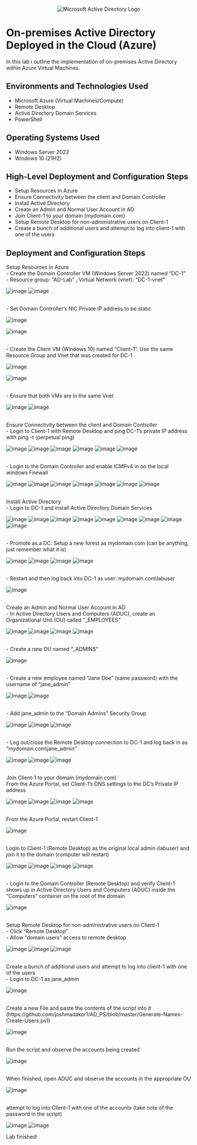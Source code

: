 <p align="center">
<img src="https://i.imgur.com/pU5A58S.png" alt="Microsoft Active Directory Logo"/>
</p>

<h1>On-premises Active Directory Deployed in the Cloud (Azure)</h1>
In this lab i outline the implementation of on-premises Active Directory within Azure Virtual Machines.<br />


<h2>Environments and Technologies Used</h2>

- Microsoft Azure (Virtual Machines/Compute)
- Remote Desktop
- Active Directory Domain Services
- PowerShell

<h2>Operating Systems Used </h2>

- Windows Server 2022
- Windows 10 (21H2)

<h2>High-Level Deployment and Configuration Steps</h2>

- Setup Resources in Azure
- Ensure Connectivity between the client and Domain Controller
- Install Active Directory
- Create an Admin and Normal User Account in AD
- Join Client-1 to your domain (mydomain.com)
- Setup Remote Desktop for non-administrative users on Client-1
- Create a bunch of additional users and attempt to log into client-1 with one of the users

<h2>Deployment and Configuration Steps</h2>
<p> Setup Resources in Azure
<br> - Create the Domain Controller VM (Windows Server 2022) named “DC-1” </b>
<br> - Resource group: "AD-Lab" , Virtual Network (vnet): "DC-1-vnet"  </b>
</p>

![image](https://github.com/IZEK4K/configure-ad/assets/90485066/00cff8d9-ba54-4cef-97b8-5ae88dbcb083)
![image](https://github.com/IZEK4K/configure-ad/assets/90485066/754028f2-6fd8-4f90-acae-ea34797d36c1)

<p>
  <br> - Set Domain Controller’s NIC Private IP address to be static </b>
</p>

![image](https://github.com/IZEK4K/configure-ad/assets/90485066/84ae9267-bac7-481e-ac76-de40bfe71d62)

![image](https://github.com/IZEK4K/configure-ad/assets/90485066/508dfedd-eebb-4732-a633-213d089f8e15)




<p>
  <br> - Create the Client VM (Windows 10) named “Client-1”. Use the same Resource Group and Vnet that was created for DC-1 </b>
</p>

![image](https://github.com/IZEK4K/configure-ad/assets/90485066/c0fff143-1c2c-422f-8653-5d0317b029b5)

![image](https://github.com/IZEK4K/configure-ad/assets/90485066/0dba6d04-a8e3-4149-9ccc-32b252525441)

<p>
  <br> - Ensure that both VMs are in the same Vnet </b>
</p>

![image](https://github.com/IZEK4K/configure-ad/assets/90485066/50534d48-876b-40f2-a2fa-5310105fb460)
![image](https://github.com/IZEK4K/configure-ad/assets/90485066/ea70a1a5-9247-400e-9599-9882bca563b0)

<p>
  <br> Ensure Connectivity between the client and Domain Controller </b>
  <br> - Login to Client-1 with Remote Desktop and ping DC-1’s private IP address with ping -t <ip address> (perpetual ping) </b>
</p>
    
![image](https://github.com/IZEK4K/configure-ad/assets/90485066/c49a8d73-04f9-44bd-83e4-7d07fcde7a5a)
![image](https://github.com/IZEK4K/configure-ad/assets/90485066/a83fdb9e-446b-4c17-8581-cd13a222a014)
![image](https://github.com/IZEK4K/configure-ad/assets/90485066/8706cb59-e194-4320-832a-b677c1f5cb84)
![image](https://github.com/IZEK4K/configure-ad/assets/90485066/dc01486d-2ccb-4c84-a674-07f31fcc5aa9)
![image](https://github.com/IZEK4K/configure-ad/assets/90485066/efb43163-85f8-4d71-b16a-79886ecfa303)
![image](https://github.com/IZEK4K/configure-ad/assets/90485066/ca81bd78-3086-4643-bde9-d1268876e6c4)

<p>
  <br> - Login to the Domain Controller and enable ICMPv4 in on the local windows Firewall </b>
</p>

![image](https://github.com/IZEK4K/configure-ad/assets/90485066/b0ba4a16-28f1-4254-b3af-8a94c859a0b7)
![image](https://github.com/IZEK4K/configure-ad/assets/90485066/ef15cb1c-d132-42b4-9ef1-fb5a1460ceb7)
![image](https://github.com/IZEK4K/configure-ad/assets/90485066/4fc02e2a-4211-480d-9efd-2632122fc29d)
![image](https://github.com/IZEK4K/configure-ad/assets/90485066/fe56de0d-b61c-4607-9092-d5b27154517d)
![image](https://github.com/IZEK4K/configure-ad/assets/90485066/2aa774c0-a4c5-4391-a6f3-fb828e2b20ef)
![image](https://github.com/IZEK4K/configure-ad/assets/90485066/bb7b1305-d86d-4b7a-bfd7-da50601508d2)
![image](https://github.com/IZEK4K/configure-ad/assets/90485066/77ff09c8-5f3f-4373-a4ec-7be25507f776)

<p>
  <br> Install Active Directory </b>
  <br> - Login to DC-1 and install Active Directory Domain Services </b>
</p>

![image](https://github.com/IZEK4K/configure-ad/assets/90485066/30ca5757-4f24-45f5-b548-93081f16e9d1)
![image](https://github.com/IZEK4K/configure-ad/assets/90485066/45daa853-a6e5-4c15-bd18-d07548374618)
![image](https://github.com/IZEK4K/configure-ad/assets/90485066/729d4f0e-bffd-4ae1-86f4-ef89c77872a6)
![image](https://github.com/IZEK4K/configure-ad/assets/90485066/9976ff1d-7f30-4809-8baf-198c3c800d74)
![image](https://github.com/IZEK4K/configure-ad/assets/90485066/5d443c61-064a-437e-9e4d-a2316d5a57b7)
![image](https://github.com/IZEK4K/configure-ad/assets/90485066/1e73dc5f-0e22-438d-8f22-89a5019da8c2)
![image](https://github.com/IZEK4K/configure-ad/assets/90485066/08ca3df0-80e8-4873-b6c3-93528b764175)
![image](https://github.com/IZEK4K/configure-ad/assets/90485066/75e00786-aa4a-40da-a1f7-3a999fe037c2)
![image](https://github.com/IZEK4K/configure-ad/assets/90485066/68890dae-dc26-4260-9ea1-0b407b9357b9)

<p>
  <br> - Promote as a DC: Setup a new forest as mydomain.com (can be anything, just remember what it is) </b>
</p>

![image](https://github.com/IZEK4K/configure-ad/assets/90485066/48e40113-aa19-4620-8317-97a67d5a29ca)
![image](https://github.com/IZEK4K/configure-ad/assets/90485066/b08b694b-3b36-4023-ab35-022af057fd49)
![image](https://github.com/IZEK4K/configure-ad/assets/90485066/8ca89f1e-349e-41bd-b6f6-de632c9c6722)
![image](https://github.com/IZEK4K/configure-ad/assets/90485066/bb0ac2a7-1629-414b-9f53-236e84d7f6c1)

<p>
  <br> - Restart and then log back into DC-1 as user: mydomain.com\labuser </b>
</p>

![image](https://github.com/IZEK4K/configure-ad/assets/90485066/dafdef70-cff2-430f-a118-57ea5c62d866)

<p>
  <br> Create an Admin and Normal User Account in AD </b>
  <br> - In Active Directory Users and Computers (ADUC), create an Organizational Unit (OU) called “_EMPLOYEES” </b>
</p>

![image](https://github.com/IZEK4K/configure-ad/assets/90485066/e50f6da2-7954-41ca-a65b-93684222206c)
![image](https://github.com/IZEK4K/configure-ad/assets/90485066/576867cc-dc64-43e3-90ea-b7b986570616)
![image](https://github.com/IZEK4K/configure-ad/assets/90485066/9e42c919-66dd-4a4e-99a3-d8f97852a2eb)
![image](https://github.com/IZEK4K/configure-ad/assets/90485066/6ea9fba3-8907-407f-840c-537f1e17e736)

<p>
  <br> - Create a new OU named “_ADMINS” </b>
</p>

![image](https://github.com/IZEK4K/configure-ad/assets/90485066/226797ae-bd52-4415-b239-17d6a20438d6)

<p>
  <br> - Create a new employee named “Jane Doe” (same password) with the username of “jane_admin” </b>
</p>

![image](https://github.com/IZEK4K/configure-ad/assets/90485066/bbc3a023-1502-4088-b942-e363c58fb6a8)
![image](https://github.com/IZEK4K/configure-ad/assets/90485066/4447f1a2-d467-4424-8c2c-0806c891e2a6)

<p>
  <br> - Add jane_admin to the “Domain Admins” Security Group </b>
</p>

![image](https://github.com/IZEK4K/configure-ad/assets/90485066/401ca224-dc6d-44d7-b44d-655b126bc40c)
![image](https://github.com/IZEK4K/configure-ad/assets/90485066/6edf5bba-69f8-483a-a45e-5cd8b21af4e4)
![image](https://github.com/IZEK4K/configure-ad/assets/90485066/f868fde0-080a-4c20-84ca-eac5b3f7f999)

<p>
  <br> - Log out/close the Remote Desktop connection to DC-1 and log back in as “mydomain.com\jane_admin” </b>
</p>

![image](https://github.com/IZEK4K/configure-ad/assets/90485066/09befa09-1d6c-4186-9803-0409c8caed85)
![image](https://github.com/IZEK4K/configure-ad/assets/90485066/afe4c072-626f-4962-a37d-269cb1b25421)
![image](https://github.com/IZEK4K/configure-ad/assets/90485066/495f6a92-7f41-4ebd-bdd8-2222d6fd0c15)

<p>
  <br> Join Client-1 to your domain (mydomain.com) </b>
  <br> From the Azure Portal, set Client-1’s DNS settings to the DC’s Private IP address </b>
</p>

![image](https://github.com/IZEK4K/configure-ad/assets/90485066/a2879098-0bf0-4465-9ccb-ae6035512ecc)
![image](https://github.com/IZEK4K/configure-ad/assets/90485066/15ef1071-6733-4484-a975-823677bcb85c)
![image](https://github.com/IZEK4K/configure-ad/assets/90485066/f43e1c24-55a8-48d6-91a6-0028a52ffdcc)
![image](https://github.com/IZEK4K/configure-ad/assets/90485066/d42f1caf-6b2d-412f-8a5e-510ef1826269)

<p>
  <br> From the Azure Portal, restart Client-1 </b>
</p>

![image](https://github.com/IZEK4K/configure-ad/assets/90485066/47e3befc-da68-494f-b50d-3d05f1161770)

<p>
  <br> Login to Client-1 (Remote Desktop) as the original local admin (labuser) and join it to the domain (computer will restart)
 </b>
</p>

![image](https://github.com/IZEK4K/configure-ad/assets/90485066/de7b3da7-99dc-47b3-9557-cdc5a606fedb)
![image](https://github.com/IZEK4K/configure-ad/assets/90485066/dada3d6d-d378-4195-9103-4fe93f0ef971)
![image](https://github.com/IZEK4K/configure-ad/assets/90485066/cc2a9f57-8d55-4116-87c6-b698101181a9)
![image](https://github.com/IZEK4K/configure-ad/assets/90485066/10a880ee-4127-4203-b279-72910b95d2fb)

<p>
  <br> - Login to the Domain Controller (Remote Desktop) and verify Client-1 shows up in Active Directory Users and Computers (ADUC) inside the “Computers” container on the root of the domain </b>
</p>

![image](https://github.com/IZEK4K/configure-ad/assets/90485066/654cba51-524d-42b2-8bee-be35d984aa95)

<p>
  <br> Setup Remote Desktop for non-administrative users on Client-1 </b>
  <br> - Click “Remote Desktop” </b>
  <br> - Allow “domain users” access to remote desktop </b>
</p>

![image](https://github.com/IZEK4K/configure-ad/assets/90485066/4c725353-b741-46f6-ab0e-4fadd5581769)
![image](https://github.com/IZEK4K/configure-ad/assets/90485066/fa28cfda-cc94-450f-8b3d-d3f96cbeaed0)
![image](https://github.com/IZEK4K/configure-ad/assets/90485066/b074126a-5497-4280-b51c-7065f6916de3)


<p>
  <br> Create a bunch of additional users and attempt to log into client-1 with one of the users </b>
  <br> - Login to DC-1 as jane_admin </b>
</p>

![image](https://github.com/IZEK4K/configure-ad/assets/90485066/71866c47-a087-4d6d-a9bc-67f1da333e45)

<p>
  <br> Create a new File and paste the contents of the script into it (https://github.com/joshmadakor1/AD_PS/blob/master/Generate-Names-Create-Users.ps1) </b>
</p>

![image](https://github.com/IZEK4K/configure-ad/assets/90485066/43913375-4b30-49ee-b05a-79ac2217ccca)

<p>
  <br> Run the script and observe the accounts being created </b>
</p>

![image](https://github.com/IZEK4K/configure-ad/assets/90485066/2169f771-8bab-4b81-a8ab-c42f25041c34)

<p>
  <br> When finished, open ADUC and observe the accounts in the appropriate OU
 </b>
</p>

![image](https://github.com/IZEK4K/configure-ad/assets/90485066/a50a13d1-8b35-4fc4-9d73-1ae505931be5)

<p>
  <br> attempt to log into Client-1 with one of the accounts (take note of the password in the script) </b>
</p>

![image](https://github.com/IZEK4K/configure-ad/assets/90485066/1810e3f2-ab76-4e0c-af43-e4bf053e9865)
![image](https://github.com/IZEK4K/configure-ad/assets/90485066/00e6406c-6d93-4cd7-9811-2eb0a9f9785e)

Lab finished!
























